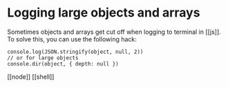 # Logging large objects and arrays

Sometimes objects and arrays get cut off when logging to terminal in [[js]]. To solve this, you can use the following hack:

```
console.log(JSON.stringify(object, null, 2))
// or for large objects
console.dir(object, { depth: null })
```

[[node]]
[[shell]]